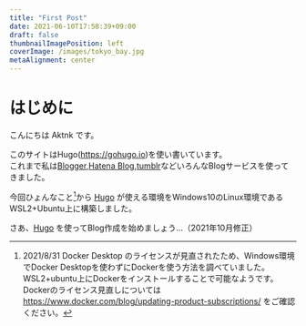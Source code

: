 ```yaml
---
title: "First Post"
date: 2021-06-10T17:58:39+09:00
draft: false
thumbnailImagePosition: left
coverImage: /images/tokyo_bay.jpg
metaAlignment: center
---
```


# はじめに
こんにちは Aktnk です。

このサイトはHugo(https://gohugo.io)を使い書いています。  
これまで私は[Blogger](https://www.blogger.com/),[Hatena Blog](https://https://hatenablog.com/),[tumblr](https://www.tumblr.com/)などいろんなBlogサービスを使ってきました。

今回ひょんなこと[^1]から [Hugo](https://gohugo.io) が使える環境をWindows10のLinux環境であるWSL2+Ubuntu上に構築しました。

さあ、[Hugo](https://gohugo.io) を使ってBlog作成を始めましょう…（2021年10月修正）

[^1]: 2021/8/31 Docker Desktop のライセンスが見直されたため、Windows環境でDocker Desktopを使わずにDockerを使う方法を調べていました。WSL2+ubuntu上にDockerをインストールすることで可能なようです。Dockerのライセンス見直しについては https://www.docker.com/blog/updating-product-subscriptions/ をご確認ください。